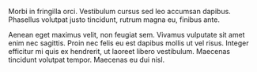 Morbi in fringilla orci. Vestibulum cursus sed leo accumsan dapibus. Phasellus volutpat justo tincidunt, rutrum magna eu, finibus ante.

Aenean eget maximus velit, non feugiat sem. Vivamus vulputate sit amet enim nec sagittis. Proin nec felis eu est dapibus mollis ut vel risus. Integer efficitur mi quis ex hendrerit, ut laoreet libero vestibulum. Maecenas tincidunt volutpat tempor. Maecenas eu dui nisl.